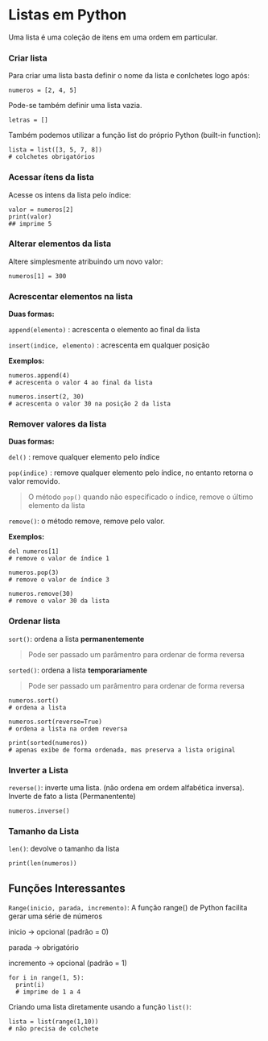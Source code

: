 # Listas em Python

Uma lista é uma coleção de itens em uma ordem em particular.

### Criar lista
Para criar uma lista basta definir o nome da lista e conlchetes logo após:

```
numeros = [2, 4, 5]
```
Pode-se também definir uma lista vazia.
```
letras = []
```

Também podemos utilizar a função list do próprio Python (built-in function):
```
lista = list([3, 5, 7, 8])
# colchetes obrigatórios
```
### Acessar ítens da lista

Acesse os intens da lista pelo índice:

```
valor = numeros[2]
print(valor)
## imprime 5
```
### Alterar elementos da lista
Altere simplesmente atribuindo um novo valor:
```
numeros[1] = 300
```
### Acrescentar elementos na lista

**Duas formas:**

`append(elemento)` : acrescenta o elemento ao final da lista

`insert(indice, elemento)` : acrescenta em qualquer posição

**Exemplos:**

```
numeros.append(4) 
# acrescenta o valor 4 ao final da lista

numeros.insert(2, 30)
# acrescenta o valor 30 na posição 2 da lista
```
### Remover valores da lista

**Duas formas:**

`del()` : remove qualquer elemento pelo índice

`pop(indice)` : remove qualquer elemento pelo índice, no entanto retorna o valor removido. 

> O método `pop()` quando não especificado o índice, remove o último elemento da lista
> 
`remove()`: o método remove, remove pelo valor.

**Exemplos:**
```
del numeros[1]
# remove o valor de índice 1

numeros.pop(3)
# remove o valor de índice 3

numeros.remove(30)
# remove o valor 30 da lista
```

### Ordenar lista

`sort()`: ordena a lista **permanentemente**
> Pode ser passado um parâmentro para ordenar de forma reversa

`sorted()`: ordena a lista **temporariamente**
> Pode ser passado um parâmentro para ordenar de forma reversa

```
numeros.sort()
# ordena a lista

numeros.sort(reverse=True)
# ordena a lista na ordem reversa

print(sorted(numeros))
# apenas exibe de forma ordenada, mas preserva a lista original
```
### Inverter a Lista
`reverse()`: inverte uma lista. (não ordena em ordem alfabética inversa). Inverte de fato a lista (Permanentente)

```
numeros.inverse()
```

### Tamanho da Lista
`len()`: devolve o tamanho da lista
```
print(len(numeros))
```
## Funções Interessantes

`Range(inicio, parada, incremento)`: A função range() de Python facilita gerar uma série de números

inicio -> opcional (padrão = 0)

parada -> obrigatório

incremento -> opcional (padrão = 1)


```
for i in range(1, 5):
  print(i)
  # imprime de 1 a 4
```
Criando uma lista diretamente usando a função `list()`:

```
lista = list(range(1,10))
# não precisa de colchete
```



